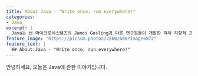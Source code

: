 ```yaml
---
title: About Java - "Write once, run everywhere!"
categories:
- Java
excerpt: |
  Java는 썬 마이크로시스템즈의 James Gosling과 다른 연구원들이 개발한 객체 지향적 프로그래밍 언어입니다.
feature_image: "https://picsum.photos/2560/600?image=872"
feature_text: |
  ## About Java - "Write once, run everywhere!"
---
```


안녕하세요, 오늘은 Java에 관한 이야기입니다.
